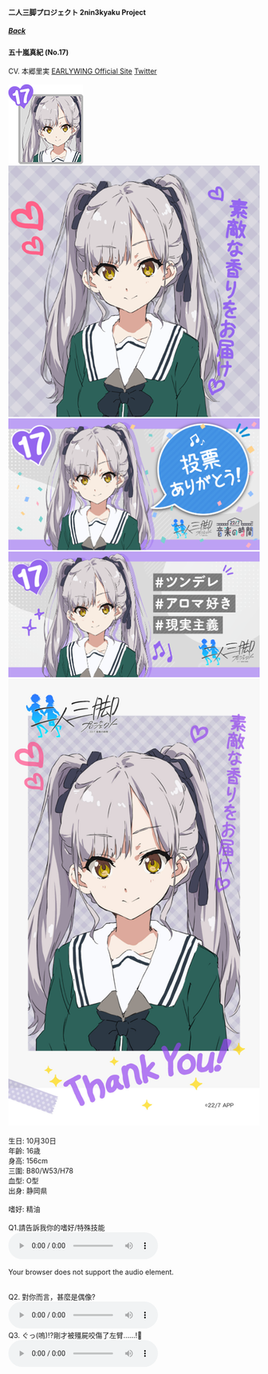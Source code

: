 #### 二人三脚プロジェクト 2nin3kyaku Project
##### [Back](2nin3kyaku_List.md)

#### 五十嵐真紀 (No.17)
CV. 本郷里実 <a rel="noreferrer noopener" target="_blank" href="http://earlywing.co.jp/pretalent_w/hongosatomi.html">EARLYWING Official Site</a> <a rel="noreferrer noopener" target="_blank" href="https://twitter.com/hng_satomi">Twitter</a><br><br>
<img src="../../../Img/Nanaon/2nin3kyaku/17/17_thumb.png"><br>
<img src="../../../Img/Nanaon/2nin3kyaku/17/17_main.png"><br>
<img src="../../../Img/Nanaon/2nin3kyaku/17/17_thanks.png"><br>
<img src="../../../Img/Nanaon/2nin3kyaku/17/17_desc.png"><br>
<img src="../../../Img/Nanaon/2nin3kyaku/17/17_wallpaper.jpg"><br>
<br>
生日: 10月30日<br>
年齡: 16歳<br>
身高: 156cm<br>
三圍: B80/W53/H78<br>
血型: O型<br>
出身: 静岡県<br>
<br>
嗜好: 精油<br>
<br>
Q1.請告訴我你的嗜好/特殊技能<br>
<audio controls="controls">
  <source type="audio/mp3" src="../../../Resources/2nin3kyaku/No17_voice_1.mp3"></source>
  <p>Your browser does not support the audio element.</p>
</audio><br>
Q2. 對你而言，甚麼是偶像? <br>
<audio controls="controls">
  <source type="audio/mp3" src="../../../Resources/2nin3kyaku/No17_voice_2.mp3"></source>
  <p>Your browser does not support the audio element.</p>
</audio><br>
Q3. ぐっ(嗚)!?剛才被殭屍咬傷了左臂……!🧟 <br>
<audio controls="controls">
  <source type="audio/mp3" src="../../../Resources/2nin3kyaku/No17_voice_3.mp3"></source>
  <p>Your browser does not support the audio element.</p>
</audio><br>